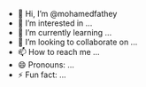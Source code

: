 - 👋 Hi, I’m @mohamedfathey
- 👀 I’m interested in ...
- 🌱 I’m currently learning ...
- 💞️ I’m looking to collaborate on ...
- 📫 How to reach me ...
- 😄 Pronouns: ...
- ⚡ Fun fact: ...

<!---
mohamedfathey/mohamedfathey is a ✨ special ✨ repository because its `README.md` (this file) appears on your GitHub profile.
You can click the Preview link to take a look at your changes.
--->
